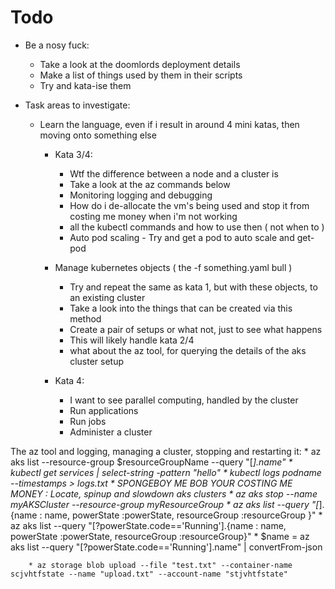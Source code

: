 # Todo

* Be a nosy fuck:
    * Take a look at the doomlords deployment details
    * Make a list of things used by them in their scripts
    * Try and kata-ise them

* Task areas to investigate:
    * Learn the language, even if i result in around 4 mini katas, then moving onto something else
        * Kata 3/4:
            * Wtf the difference between a node and a cluster is
            * Take a look at the az commands below
            * Monitoring logging and debugging
            * How do i de-allocate the vm's being used and stop it from costing me money when i'm not working
            * all the kubectl commands and how to use then ( not when to )
            * Auto pod scaling - Try and get a pod to auto scale and get-pod

        * Manage kubernetes objects ( the -f something.yaml bull )
            * Try and repeat the same as kata 1, but with these objects, to an existing cluster
            * Take a look into the things that can be created via this method
            * Create a pair of setups or what not, just to see what happens
            * This will likely handle kata 2/4
            * what about the az tool, for querying the details of the aks cluster setup

    
        * Kata 4:
            * I want to see parallel computing, handled by the cluster
            * Run applications
            * Run jobs
            * Administer a cluster 

The az tool and logging, managing a cluster, stopping and restarting it:
    * az aks list --resource-group $resourceGroupName --query "[*].name"
	* kubectl get services | select-string -pattern "hello" 
    * kubectl logs podname --timestamps > logs.txt
    * SPONGEBOY ME BOB YOUR COSTING ME MONEY : Locate, spinup and slowdown aks clusters
        * az aks stop --name myAKSCluster --resource-group myResourceGroup
        * az aks list --query "[*].{name : name, powerState :powerState, resourceGroup :resourceGroup }" 
        * az aks list --query "[?powerState.code=='Running'].{name : name, powerState :powerState, resourceGroup :resourceGroup}"
        * $name = az aks list --query "[?powerState.code=='Running'].name" | convertFrom-json

        * az storage blob upload --file "test.txt" --container-name scjvhtfstate --name "upload.txt" --account-name "stjvhtfstate"

